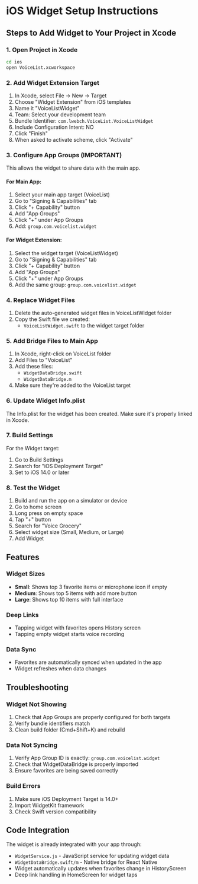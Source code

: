 # iOS Widget Setup Instructions

## Steps to Add Widget to Your Project in Xcode

### 1. Open Project in Xcode
```bash
cd ios
open VoiceList.xcworkspace
```

### 2. Add Widget Extension Target
1. In Xcode, select File → New → Target
2. Choose "Widget Extension" from iOS templates
3. Name it "VoiceListWidget"
4. Team: Select your development team
5. Bundle Identifier: `com.lwebch.VoiceList.VoiceListWidget`
6. Include Configuration Intent: NO
7. Click "Finish"
8. When asked to activate scheme, click "Activate"

### 3. Configure App Groups (IMPORTANT)
This allows the widget to share data with the main app.

#### For Main App:
1. Select your main app target (VoiceList)
2. Go to "Signing & Capabilities" tab
3. Click "+ Capability" button
4. Add "App Groups"
5. Click "+" under App Groups
6. Add: `group.com.voicelist.widget`

#### For Widget Extension:
1. Select the widget target (VoiceListWidget)
2. Go to "Signing & Capabilities" tab
3. Click "+ Capability" button
4. Add "App Groups"
5. Click "+" under App Groups
6. Add the same group: `group.com.voicelist.widget`

### 4. Replace Widget Files
1. Delete the auto-generated widget files in VoiceListWidget folder
2. Copy the Swift file we created:
   - `VoiceListWidget.swift` to the widget target folder

### 5. Add Bridge Files to Main App
1. In Xcode, right-click on VoiceList folder
2. Add Files to "VoiceList"
3. Add these files:
   - `WidgetDataBridge.swift`
   - `WidgetDataBridge.m`
4. Make sure they're added to the VoiceList target

### 6. Update Widget Info.plist
The Info.plist for the widget has been created. Make sure it's properly linked in Xcode.

### 7. Build Settings
For the Widget target:
1. Go to Build Settings
2. Search for "iOS Deployment Target"
3. Set to iOS 14.0 or later

### 8. Test the Widget
1. Build and run the app on a simulator or device
2. Go to home screen
3. Long press on empty space
4. Tap "+" button
5. Search for "Voice Grocery"
6. Select widget size (Small, Medium, or Large)
7. Add Widget

## Features

### Widget Sizes
- **Small**: Shows top 3 favorite items or microphone icon if empty
- **Medium**: Shows top 5 items with add more button
- **Large**: Shows top 10 items with full interface

### Deep Links
- Tapping widget with favorites opens History screen
- Tapping empty widget starts voice recording

### Data Sync
- Favorites are automatically synced when updated in the app
- Widget refreshes when data changes

## Troubleshooting

### Widget Not Showing
1. Check that App Groups are properly configured for both targets
2. Verify bundle identifiers match
3. Clean build folder (Cmd+Shift+K) and rebuild

### Data Not Syncing
1. Verify App Group ID is exactly: `group.com.voicelist.widget`
2. Check that WidgetDataBridge is properly imported
3. Ensure favorites are being saved correctly

### Build Errors
1. Make sure iOS Deployment Target is 14.0+
2. Import WidgetKit framework
3. Check Swift version compatibility

## Code Integration

The widget is already integrated with your app through:
- `WidgetService.js` - JavaScript service for updating widget data
- `WidgetDataBridge.swift/m` - Native bridge for React Native
- Widget automatically updates when favorites change in HistoryScreen
- Deep link handling in HomeScreen for widget taps